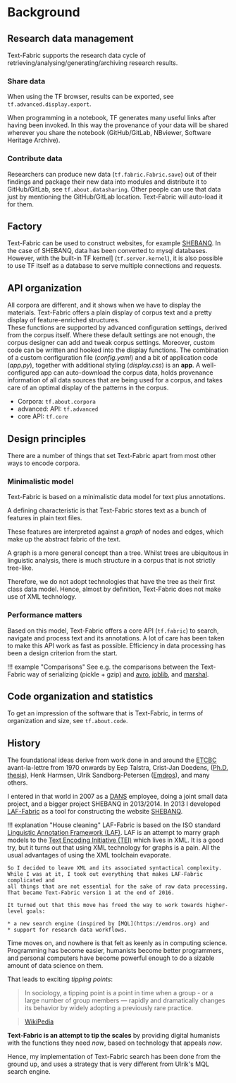 # Background

## Research data management

Text-Fabric supports the research data cycle of retrieving/analysing/generating/archiving
research results.

### Share data

When using the TF browser, results can be
exported, see `tf.advanced.display.export`.

When programming in a notebook, TF generates many useful links after having been
invoked. In this way the provenance of your data will be shared wherever you
share the notebook (GitHub/GitLab, NBviewer, Software Heritage Archive).

### Contribute data

Researchers can produce new data (`tf.fabric.Fabric.save`)
out of their findings and package their new data into modules and
distribute it to GitHub/GitLab, see `tf.about.datasharing`.
Other people can use that data just by mentioning the GitHub/GitLab location.
Text-Fabric will auto-load it for them.

## Factory

Text-Fabric can be used to construct websites,
for example [SHEBANQ](https://shebanq.ancient-data.org).
In the case of SHEBANQ, data has been converted to mysql databases.
However, with the built-in TF kernel] (`tf.server.kernel`),
it is also possible to use TF itself as a database to
serve multiple connections and requests.

## API organization

All corpora are different, and it shows when we have to display the materials.
Text-Fabric offers a plain display of corpus text and a pretty display of feature-enriched
structures.  
These functions are supported by advanced configuration settings, derived from
the corpus itself. Where these default settings are not enough, the corpus designer
can add and tweak corpus settings. 
Moreover, custom code can be written and hooked into the display functions.
The combination of a custom configuration file (*config.yaml*) and a bit of
application code (*app.py*), together with additional styling (*display.css*) is an
**app**.
A well-configured app can auto-download the corpus data, holds provenance information
of all data sources that are being used for a corpus, and takes care of an optimal display
of the patterns in the corpus.

* Corpora: `tf.about.corpora`
* advanced: API: `tf.advanced`
* core API: `tf.core`

## Design principles

There are a number of things that set Text-Fabric apart from most other ways to encode 
corpora.

### Minimalistic model

Text-Fabric is based on a minimalistic data model for text plus annotations.

A defining characteristic is that Text-Fabric 
stores text as a bunch of features in plain text files.

These features are interpreted against a *graph* of nodes and edges,
which make up the abstract fabric of the text.

A graph is a more general concept than a tree.
Whilst trees are ubiquitous in linguistic analysis,
there is much structure in a corpus that is not strictly tree-like.

Therefore, we do not adopt technologies
that have the tree as their first class data model.
Hence, almost by definition, Text-Fabric does not make use of XML technology.

### Performance matters

Based on this model, Text-Fabric offers a core API (`tf.fabric`)
to search, navigate and process text and its annotations.
A lot of care has been taken to make this API work as fast as possible.
Efficiency in data processing has been a design criterion from the start.

!!! example "Comparisons"
    See e.g. the comparisons between the Text-Fabric way of serializing
    (pickle + gzip) and
    [avro](https://nbviewer.jupyter.org/github/annotation/text-fabric/blob/master/test/avro/avro.ipynb),
    [joblib](https://nbviewer.jupyter.org/github/annotation/text-fabric/blob/master/test/joblib/joblib.ipynb), and
    [marshal](https://nbviewer.jupyter.org/github/annotation/text-fabric/blob/master/test/marshal/marshal.ipynb).

## Code organization and statistics

To get an impression of the software that is Text-Fabric,
in terms of organization and size, see `tf.about.code`.

## History

The foundational ideas derive from work done in and around the
[ETCBC](http://etcbc.nl) avant-la-lettre from 1970 onwards
by Eep Talstra,
Crist-Jan Doedens, ([Ph.D. thesis](https://books.google.nl/books?id=9ggOBRz1dO4C)),
Henk Harmsen, Ulrik Sandborg-Petersen ([Emdros](https://emdros.org)),
and many others.

I entered in that world in 2007 as a 
[DANS](https://dans.knaw.nl/en) employee, doing a joint small data project,
and a bigger project SHEBANQ in 2013/2014.
In 2013 I developed
[LAF-Fabric](https://github.com/annotation/laf-fabric)
as a tool for constructing the website
[SHEBANQ](https://shebanq.ancient-data.org).

!!! explanation "House cleaning"
    LAF-Fabric is based on the ISO standard
    [Linguistic Annotation Framework (LAF)](https://www.iso.org/standard/37326.html).
    LAF is an attempt to marry graph models to the 
    [Text Encoding Initiative (TEI)](http://www.tei-c.org) which lives in XML.
    It is a good try, but it turns out that using XML technology for
    graphs is a pain. All the usual advantages of using the XML toolchain evaporate.

    So I decided to leave XML and its associated syntactical complexity.
    While I was at it, I took out everything that makes LAF-Fabric complicated and
    all things that are not essential for the sake of raw data processing.
    That became Text-Fabric version 1 at the end of 2016.

    It turned out that this move has freed the way to work towards higher-level goals:

    * a new search engine (inspired by [MQL](https://emdros.org) and
    * support for research data workflows.

Time moves on, and nowhere is that felt as keenly as in computing science.
Programming has become easier, humanists become better programmers,
and personal computers have become powerful
enough to do a sizable amount of data science on them.

That leads to exciting *tipping points*:

> In sociology, a tipping point is a point in time when a group - or
  a large number of group members — rapidly and dramatically changes
  its behavior by widely adopting a previously rare practice.

> [WikiPedia](https://en.wikipedia.org/wiki/Tipping_point_(sociology))

**Text-Fabric is an attempt to tip the scales** by providing digital humanists with the
functions they need *now*, based on technology that appeals *now*.

Hence, my implementation of Text-Fabric search has been done from the ground up,
and uses a strategy that is very different from Ulrik's MQL search engine.
